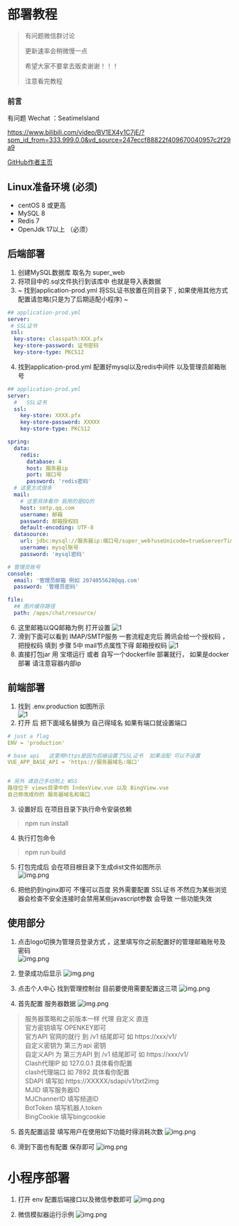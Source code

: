 # 部署教程
> 有问题微信群讨论
>
> 更新速率会稍微慢一点
>
> 希望大家不要拿去贩卖谢谢！！！
>
> 注意看完教程  
### 前言 
有问题 Wechat ：SeatimeIsland


https://www.bilibili.com/video/BV1EX4y1C7jE/?spm_id_from=333.999.0.0&vd_source=247eccf88822f409670040957c2f29a9





[GitHub作者主页](https://github.com/dulaiduwang003/ChatGPT_wechat)

## Linux准备环境 (必须)
- centOS 8 或更高
- MySQL 8
- Redis 7
- OpenJdk 17以上 （必须）

## 后端部署
1. 创建MySQL数据库 取名为 super_web
2. 将项目中的.sql文件执行到该库中 也就是导入表数据
3. ~ 找到application-prod.yml 将SSL证书放置在同目录下 , 如果使用其他方式配置请忽略(只是为了后期适配小程序) ~
```yaml
## application-prod.yml
server:
 # SSL证书
 ssl:
  key-store: classpath:XXX.pfx
  key-store-password: 证书密码
  key-store-type: PKCS12


```
4. 找到application-prod.yml 配置好mysql以及redis中间件 以及管理员邮箱账号
```yaml
## application-prod.yml
server:
  #   SSL证书
  ssl:
    key-store: XXXX.pfx
    key-store-password: XXXXX
    key-store-type: PKCS12

spring:
  data:
    redis:
      database: 4
      host: 服务器ip
      port: 端口号
      password: 'redis密码'
  # 这里方式很多
  mail:
    # 这里具体看你 我用的是QQ的
    host: smtp.qq.com
    username: 邮箱
    password: 邮箱授权码
    default-encoding: UTF-8
  datasource:
    url: jdbc:mysql://服务器ip:端口号/super_web?useUnicode=true&serverTimezone=Asia/Shanghai&characterEncoding=utf-8&zeroDateTimeBehavior=convertToNull&autoReconnect=true&allowMultiQueries=true&useSSL=true
    username: mysql账号
    password: 'mysql密码'

# 管理员账号
console:
  email: '管理员邮箱 例如 2074055628@qq.com'
  password: '管理员密码'

file:
  ## 图片缓存路径
  path: /apps/chat/resource/
```
6. 这里邮箱以QQ邮箱为例 打开设置
![1](/static/img.png)
7. 滑到下面可以看到 IMAP/SMTP服务 一套流程走完后 腾讯会给一个授权码 ，把授权码 填到 步骤 5中 mail节点属性下得 邮箱授权码
![1](/static/img_1.png)
8. 直接打包jar 用 宝塔运行 或者 自写一个dockerfile 部署就行， 如果是docker部署 请注意容器内部ip

## 前端部署 

1. 找到 .env.production 如图所示  <br/>
![1](/static/img_2.png)
2. 打开 后 把下面域名替换为 自己得域名 如果有端口就设置端口
```yaml
# just a flag
ENV = 'production'

# base api   这里用https是因为后端设置了SSL证书  如果没配 可以不设置
VUE_APP_BASE_API = 'https://服务器域名:端口'


# 另外 请自己手动附上 WSS
路径位于 views目录中的 IndexView.vue 以及 BingView.vue
自己修改成你的 服务器域名和端口

```
3. 设置好后 在项目目录下执行命令安装依赖
> npm run install 

4. 执行打包命令
> npm run build 

5. 打包完成后 会在项目根目录下生成dist文件如图所示 <br/>
![img.png](/static/img_3.png)

6. 把他扔到nginx即可 不懂可以百度 另外需要配置 SSL证书 不然应为某些浏览器会检查不安全连接时会禁用某些javascript参数 会导致 一些功能失效

## 使用部分
1. 点击logo切换为管理员登录方式 ，这里填写你之前配置好的管理邮箱账号及密码 <br/>
![img.png](/static/img_4.png)

2. 登录成功后显示
![img.png](/static/img_5.png)

3. 点击个人中心 找到管理控制台 目前要使用需要配置这三项
![img.png](/static/img_6.png)

4. 首先配置 服务器数据
![img.png](/static/img_10.png)
> 服务器策略和之前版本一样 代理 自定义 直连 <br/>
> 官方密钥填写 OPENKEY即可 <br/>
> 官方API 官网的就行 到 /v1 结尾即可 如 https://xxx/v1/ <br/>
> 自定义密钥为 第三方api 密钥 <br/>
> 自定义API 为 第三方API  到 /v1 结尾即可 如 https://xxx/v1/ <br/>
> Clash代理IP 如 127.0.0.1 具体看你配置 <br/>
> clash代理端口 如 7892 具体看你配置 <br/>
> SDAPI 填写如 https://XXXXX/sdapi/v1/txt2img <br/>
> MJID 填写服务器ID <br/>
> MJChannerID 填写频道ID <br/>
> BotToken 填写机器人token <br/>
> BingCookie 填写bingcookie <br/>

5. 首先配置运营 填写用户在使用如下功能时得消耗次数 
![img.png](/static/img_7.png)

6. 滑到下面也有配置  保存即可
![img.png](/static/img_8.png)

# 小程序部署
1. 打开 env 配置后端接口以及微信参数即可
![img.png](/static/img_9.png)

2. 微信模拟器运行示例
![img.png](/static/img_12.png)

